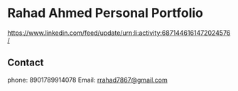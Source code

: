 # Rahad Ahmed Personal Portfolio
https://www.linkedin.com/feed/update/urn:li:activity:6871446161472024576/

## Contact
phone: 8901789914078
Email: rrahad7867@gmail.com
